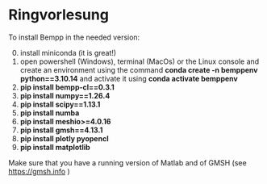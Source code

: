 # Ringvorlesung

To install Bempp in the needed version:

0. install miniconda (it is great!)
1. open powershell (Windows), terminal (MacOs) or the Linux console and create an environment using the command **conda create -n bemppenv python==3.10.14** and activate it using **conda activate bemppenv**
2. **pip install bempp-cl==0.3.1**
3. **pip install numpy==1.26.4**
4. **pip install scipy==1.13.1**
5. **pip install numba**
6. **pip install meshio>=4.0.16**
7. **pip install gmsh==4.13.1**
8. **pip install plotly pyopencl**
9. **pip install matplotlib**

Make sure that you have a running version of Matlab and of GMSH (see https://gmsh.info )
